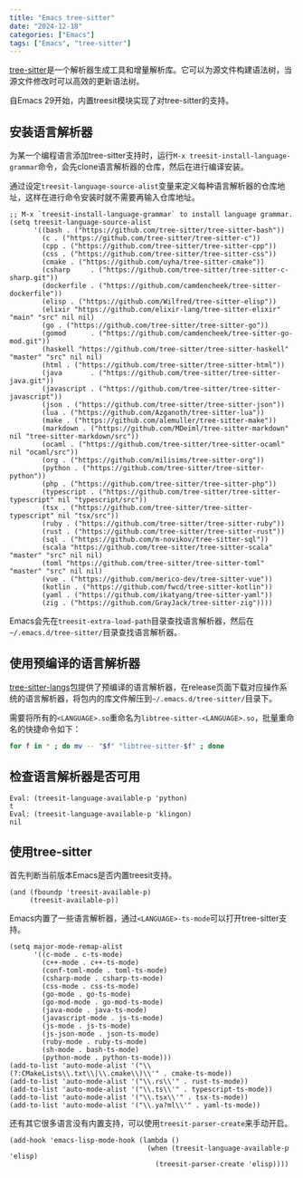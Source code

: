 ```yaml
---
title: "Emacs tree-sitter"
date: "2024-12-18"
categories: ["Emacs"]
tags: ["Emacs", "tree-sitter"]
---
```


[tree-sitter](https://tree-sitter.github.io/tree-sitter/)是一个解析器生成工具和增量解析库。它可以为源文件构建语法树，当源文件修改时可以高效的更新语法树。

<!--more-->

自Emacs 29开始，内置treesit模块实现了对tree-sitter的支持。

## 安装语言解析器

为某一个编程语言添加tree-sitter支持时，运行`M-x treesit-install-language-grammar`命令，会先clone语言解析器的仓库，然后在进行编译安装。

通过设定`treesit-language-source-alist`变量来定义每种语言解析器的仓库地址，这样在进行命令安装时就不需要再输入仓库地址。

```elisp
;; M-x `treesit-install-language-grammar` to install language grammar.
(setq treesit-language-source-alist
      '((bash . ("https://github.com/tree-sitter/tree-sitter-bash"))
        (c . ("https://github.com/tree-sitter/tree-sitter-c"))
        (cpp . ("https://github.com/tree-sitter/tree-sitter-cpp"))
        (css . ("https://github.com/tree-sitter/tree-sitter-css"))
        (cmake . ("https://github.com/uyha/tree-sitter-cmake"))
        (csharp     . ("https://github.com/tree-sitter/tree-sitter-c-sharp.git"))
        (dockerfile . ("https://github.com/camdencheek/tree-sitter-dockerfile"))
        (elisp . ("https://github.com/Wilfred/tree-sitter-elisp"))
        (elixir "https://github.com/elixir-lang/tree-sitter-elixir" "main" "src" nil nil)
        (go . ("https://github.com/tree-sitter/tree-sitter-go"))
        (gomod      . ("https://github.com/camdencheek/tree-sitter-go-mod.git"))
        (haskell "https://github.com/tree-sitter/tree-sitter-haskell" "master" "src" nil nil)
        (html . ("https://github.com/tree-sitter/tree-sitter-html"))
        (java       . ("https://github.com/tree-sitter/tree-sitter-java.git"))
        (javascript . ("https://github.com/tree-sitter/tree-sitter-javascript"))
        (json . ("https://github.com/tree-sitter/tree-sitter-json"))
        (lua . ("https://github.com/Azganoth/tree-sitter-lua"))
        (make . ("https://github.com/alemuller/tree-sitter-make"))
        (markdown . ("https://github.com/MDeiml/tree-sitter-markdown" nil "tree-sitter-markdown/src"))
        (ocaml . ("https://github.com/tree-sitter/tree-sitter-ocaml" nil "ocaml/src"))
        (org . ("https://github.com/milisims/tree-sitter-org"))
        (python . ("https://github.com/tree-sitter/tree-sitter-python"))
        (php . ("https://github.com/tree-sitter/tree-sitter-php"))
        (typescript . ("https://github.com/tree-sitter/tree-sitter-typescript" nil "typescript/src"))
        (tsx . ("https://github.com/tree-sitter/tree-sitter-typescript" nil "tsx/src"))
        (ruby . ("https://github.com/tree-sitter/tree-sitter-ruby"))
        (rust . ("https://github.com/tree-sitter/tree-sitter-rust"))
        (sql . ("https://github.com/m-novikov/tree-sitter-sql"))
        (scala "https://github.com/tree-sitter/tree-sitter-scala" "master" "src" nil nil)
        (toml "https://github.com/tree-sitter/tree-sitter-toml" "master" "src" nil nil)
        (vue . ("https://github.com/merico-dev/tree-sitter-vue"))
        (kotlin . ("https://github.com/fwcd/tree-sitter-kotlin"))
        (yaml . ("https://github.com/ikatyang/tree-sitter-yaml"))
        (zig . ("https://github.com/GrayJack/tree-sitter-zig"))))
```

Emacs会先在`treesit-extra-load-path`目录查找语言解析器，然后在`~/.emacs.d/tree-sitter/`目录查找语言解析器。

## 使用预编译的语言解析器

[tree-sitter-langs](https://github.com/emacs-tree-sitter/tree-sitter-langs)包提供了预编译的语言解析器，在release页面下载对应操作系统的语言解析器，将包内的库文件解压到`~/.emacs.d/tree-sitter/`目录下。

需要将所有的`<LANGUAGE>.so`重命名为`libtree-sitter-<LANGUAGE>.so`，批量重命名的快捷命令如下：

```bash
for f in * ; do mv -- "$f" "libtree-sitter-$f" ; done
```

## 检查语言解析器是否可用

```elisp
Eval: (treesit-language-available-p 'python)
t
Eval: (treesit-language-available-p 'klingon)
nil
```

## 使用tree-sitter

首先判断当前版本Emacs是否内置treesit支持。

```elisp
(and (fboundp 'treesit-available-p)
     (treesit-available-p))
```

Emacs内置了一些语言解析器，通过`<LANGUAGE>-ts-mode`可以打开tree-sitter支持。

```elisp
(setq major-mode-remap-alist
      '((c-mode . c-ts-mode)
        (c++-mode . c++-ts-mode)
        (conf-toml-mode . toml-ts-mode)
        (csharp-mode . csharp-ts-mode)
        (css-mode . css-ts-mode)
        (go-mode . go-ts-mode)
        (go-mod-mode . go-mod-ts-mode)
        (java-mode . java-ts-mode)
        (javascript-mode . js-ts-mode)
        (js-mode . js-ts-mode)
        (js-json-mode . json-ts-mode)
        (ruby-mode . ruby-ts-mode)
        (sh-mode . bash-ts-mode)
        (python-mode . python-ts-mode)))
(add-to-list 'auto-mode-alist '("\\(?:CMakeLists\\.txt\\|\\.cmake\\)\\'" . cmake-ts-mode))
(add-to-list 'auto-mode-alist '("\\.rs\\'" . rust-ts-mode))
(add-to-list 'auto-mode-alist '("\\.ts\\'" . typescript-ts-mode))
(add-to-list 'auto-mode-alist '("\\.tsx\\'" . tsx-ts-mode))
(add-to-list 'auto-mode-alist '("\\.ya?ml\\'" . yaml-ts-mode))
```

还有其它很多语言没有内置支持，可以使用`treesit-parser-create`来手动开启。

```elisp
(add-hook 'emacs-lisp-mode-hook (lambda ()
                                  (when (treesit-language-available-p 'elisp)
                                    (treesit-parser-create 'elisp))))
```
